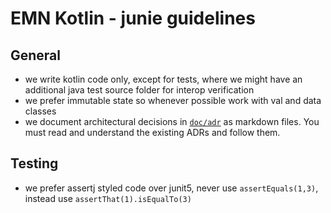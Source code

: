 # EMN Kotlin - junie guidelines

## General

* we write kotlin code only, except for tests, where we might have an additional java test source folder for interop verification
* we prefer immutable state so whenever possible work with val and data classes
* we document architectural decisions in [`doc/adr`](../doc/adr) as markdown files. You must read and understand the existing ADRs and follow them.

## Testing

* we prefer assertj styled code over junit5, never use `assertEquals(1,3)`, instead use `assertThat(1).isEqualTo(3)`
